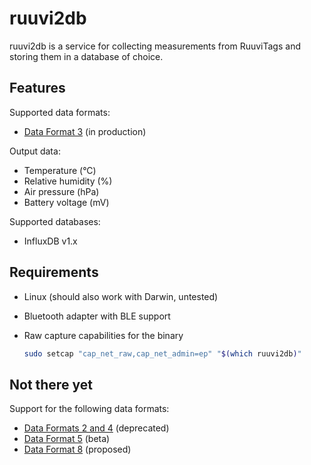 # ruuvi2db

ruuvi2db is a service for collecting measurements from RuuviTags and storing them in a database of choice.

## Features

Supported data formats:

- [Data Format 3](https://github.com/ruuvi/ruuvi-sensor-protocols/blob/master/dataformat_03.md) (in production)

Output data:

- Temperature (°C)
- Relative humidity (%)
- Air pressure (hPa)
- Battery voltage (mV)
  
Supported databases:

- InfluxDB v1.x

## Requirements

* Linux (should also work with Darwin, untested)
* Bluetooth adapter with BLE support
* Raw capture capabilities for the binary

  ```sh
  sudo setcap "cap_net_raw,cap_net_admin=ep" "$(which ruuvi2db)"
  ```

## Not there yet

Support for the following data formats:

- [Data Formats 2 and 4](https://github.com/ruuvi/ruuvi-sensor-protocols/blob/master/dataformat_04.md) (deprecated)
- [Data Format 5](https://github.com/ruuvi/ruuvi-sensor-protocols/blob/master/dataformat_05.md) (beta)
- [Data Format 8](https://github.com/ruuvi/ruuvi-sensor-protocols/blob/master/dataformat_08.md) (proposed)

